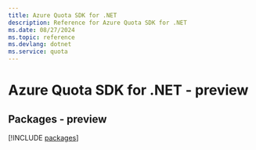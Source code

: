 ```yaml
---
title: Azure Quota SDK for .NET
description: Reference for Azure Quota SDK for .NET
ms.date: 08/27/2024
ms.topic: reference
ms.devlang: dotnet
ms.service: quota
---
```

# Azure Quota SDK for .NET - preview
## Packages - preview
[!INCLUDE [packages](quota-index.md)]